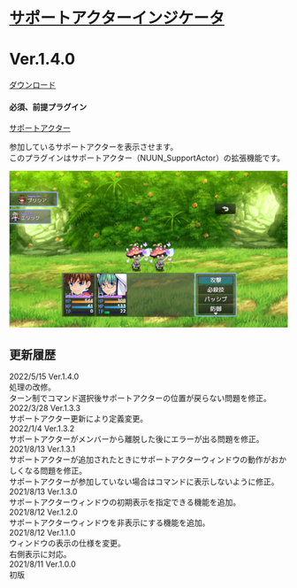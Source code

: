 # [サポートアクターインジケータ](https://raw.githubusercontent.com/nuun888/MZ/master/NUUN_DisplaySupportActor.js)
# Ver.1.4.0
[ダウンロード](https://raw.githubusercontent.com/nuun888/MZ/master/NUUN_DisplaySupportActor.js)
#### 必須、前提プラグイン
[サポートアクター](https://github.com/nuun888/MZ/blob/master/README/SupportActor.md)  

参加しているサポートアクターを表示させます。  
このプラグインはサポートアクター（NUUN_SupportActor）の拡張機能です。  

![画像](img/NUUN_SupportActor2.png)  

## 更新履歴
2022/5/15 Ver.1.4.0  
処理の改修。  
ターン制でコマンド選択後サポートアクターの位置が戻らない問題を修正。  
2022/3/28 Ver.1.3.3  
サポートアクター更新により定義変更。  
2022/1/4 Ver.1.3.2  
サポートアクターがメンバーから離脱した後にエラーが出る問題を修正。  
2021/8/13 Ver.1.3.1  
サポートアクターが追加されたときにサポートアクターウィンドウの動作がおかしくなる問題を修正。  
サポートアクターが参加していない場合はコマンドに表示しないように修正。  
2021/8/13 Ver.1.3.0  
サポートアクターウィンドウの初期表示を指定できる機能を追加。  
2021/8/12 Ver.1.2.0  
サポートアクターウィンドウを非表示にする機能を追加。  
2021/8/12 Ver.1.1.0  
ウィンドウの表示の仕様を変更。  
右側表示に対応。  
2021/8/11 Ver.1.0.0  
初版  
